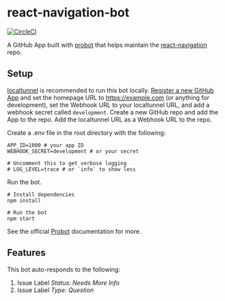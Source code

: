 # react-navigation-bot

[![CircleCI](https://circleci.com/gh/react-navigation/react-navigation-bot/tree/master.svg?style=svg)](https://circleci.com/gh/react-navigation/react-navigation-bot/tree/master)

A GitHub App built with [probot](https://github.com/probot/probot) that helps maintain the [react-navigation](https://github.com/react-community/react-navigation) repo.

## Setup

[localtunnel](https://github.com/localtunnel/localtunnel) is recommended to run this bot locally. [Register a new GitHub App](https://github.com/settings/apps) and set the homepage URL to https://example.com (or anything for development), set the Webhook URL to your localtunnel URL, and add a webhook secret called `development`. Create a new GitHub repo and add the App to the repo. Add the localtunnel URL as a Webhook URL to the repo.

Create a .env file in the root directory with the following:

```shell
APP_ID=1000 # your app ID
WEBHOOK_SECRET=development # or your secret

# Uncomment this to get verbose logging
# LOG_LEVEL=trace # or `info` to show less
```

Run the bot.

```
# Install dependencies
npm install

# Run the bot
npm start
```

See the official [Probot](https://github.com/probot/probot) documentation for more.

## Features

This bot auto-responds to the following:

1. Issue Label *Status: Needs More Info*
1. Issue Label *Type: Question*

